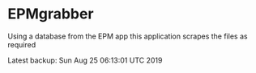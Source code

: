 # EPMgrabber
Using a database from the EPM app this application scrapes the files as required


Latest backup: Sun Aug 25 06:13:01 UTC 2019
